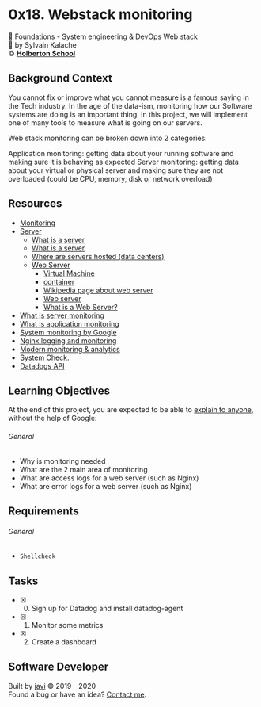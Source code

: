 # 0x18. Webstack monitoring
:open_file_folder: Foundations - System engineering & DevOps  Web stack  
:bust_in_silhouette: by Sylvain Kalache  
:copyright: **[Holberton School](https://www.holbertonschool.com/)**

## Background Context
You cannot fix or improve what you cannot measure is a famous saying in the Tech industry. In the age of the data-ism, monitoring how our Software systems are doing is an important thing. In this project, we will implement one of many tools to measure what is going on our servers.

Web stack monitoring can be broken down into 2 categories:

Application monitoring: getting data about your running software and making sure it is behaving as expected
Server monitoring: getting data about your virtual or physical server and making sure they are not overloaded (could be CPU, memory, disk or network overload)

## Resources
* [Monitoring](https://intranet.hbtn.io/concepts/13)
* [Server](https://intranet.hbtn.io/concepts/67)
  - [What is a server](https://en.wikipedia.org/wiki/Server_(computing)#Hardware_requirement)
  - [What is a server](https://www.youtube.com/watch?v=B1ANfsDyjeA)
  - [Where are servers hosted (data centers)](https://www.youtube.com/watch?v=iuqXFC_qIvA&feature=youtu.be&t=33)
  - [Web Server](https://intranet.hbtn.io/concepts/17)
    - [Virtual Machine](https://en.wikipedia.org/wiki/Virtual_machine)
    - [container](https://www.cio.com/article/2924995/what-are-containers-and-why-do-you-need-them.html)
    - [Wikipedia page about web server](https://en.wikipedia.org/wiki/Web_server)
    - [Web server](https://whatis.techtarget.com/definition/Web-server)
    - [What is a Web Server?](https://developer.mozilla.org/en-US/docs/Learn/Common_questions/What_is_a_web_server)
* [What is server monitoring](https://www.sumologic.com/glossary/server-monitoring/)
* [What is application monitoring](https://en.wikipedia.org/wiki/Application_performance_management)
* [System monitoring by Google](https://landing.google.com/sre/sre-book/chapters/monitoring-distributed-systems/)
* [Nginx logging and monitoring](https://docs.nginx.com/nginx/admin-guide/monitoring/logging/)
* [Modern monitoring & analytics](https://www.datadoghq.com/)
* [System Check.](https://docs.datadoghq.com/integrations/system/)
* [Datadogs API](https://docs.datadoghq.com/api/v1/dashboards/#get-all-dashboards)

## Learning Objectives
At the end of this project, you are expected to be able to [explain to anyone](https://fs.blog/2012/04/feynman-technique/), without the help of Google:
###### General
* Why is monitoring needed
* What are the 2 main area of monitoring
* What are access logs for a web server (such as Nginx)
* What are error logs for a web server (such as Nginx)

## Requirements
###### General
* ```Shellcheck```

## Tasks
* [x] 0. Sign up for Datadog and install datadog-agent
* [x] 1. Monitor some metrics
* [x] 2. Create a dashboard

## Software Developer
Built by [javi](https://github.com/javi0x00) :copyright: 2019 - 2020  
Found a bug or have an idea? [Contact me](https://www.linkedin.com/in/javi0x00/).
